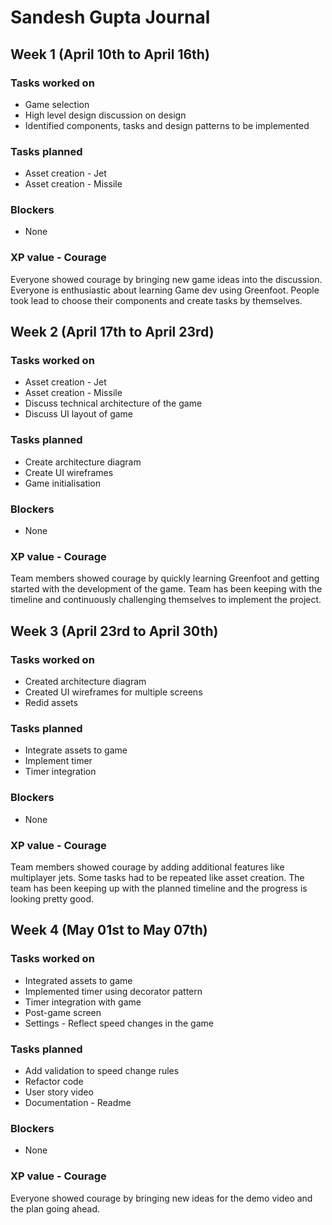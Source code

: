 # Sandesh Gupta Journal

## Week 1 (April 10th to April 16th)

### Tasks worked on
* Game selection
* High level design discussion on design
* Identified components, tasks and design patterns to be implemented

### Tasks planned
* Asset creation - Jet
* Asset creation - Missile

### Blockers
* None

### XP value - Courage
Everyone showed courage by bringing new game ideas into the discussion. Everyone is enthusiastic about learning Game dev using Greenfoot. People took lead to choose their components and create tasks by themselves.


## Week 2 (April 17th to April 23rd)

### Tasks worked on
* Asset creation - Jet
* Asset creation - Missile
* Discuss technical architecture of the game
* Discuss UI layout of game

### Tasks planned
* Create architecture diagram
* Create UI wireframes
* Game initialisation

### Blockers
* None

### XP value - Courage
Team members showed courage by quickly learning Greenfoot and getting started with the development of the game. Team has been keeping with the timeline and continuously challenging themselves to implement the project.

## Week 3 (April 23rd to April 30th)

### Tasks worked on
* Created architecture diagram
* Created UI wireframes for multiple screens
* Redid assets

### Tasks planned
* Integrate assets to game
* Implement timer 
* Timer integration

### Blockers
* None

### XP value - Courage
Team members showed courage by adding additional features like multiplayer jets. Some tasks had to be repeated like asset creation. The team has been keeping up with the planned timeline and the progress is looking pretty good.


## Week 4 (May 01st to May 07th)

### Tasks worked on
* Integrated assets to game
* Implemented timer using decorator pattern
* Timer integration with game
* Post-game screen
* Settings - Reflect speed changes in the game

### Tasks planned
* Add validation to speed change rules
* Refactor code
* User story video
* Documentation - Readme

### Blockers
* None

### XP value - Courage
Everyone showed courage by bringing new ideas for the demo video and the plan going ahead. 
